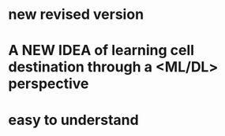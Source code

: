 # new revised version 
# A NEW IDEA of learning cell destination through a <ML/DL> perspective 
# easy to understand 

